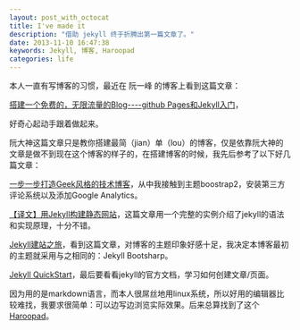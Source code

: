 ```yaml
---
layout: post_with_octocat
title: I've made it
description: "借助 jekyll 终于折腾出第一篇文章了。"
date: 2013-11-10 16:47:38
keywords: Jekyll, 博客, Haroopad
categories: life
---
```

本人一直有写博客的习惯，最近在 阮一峰 的博客上看到这篇文章：

[搭建一个免费的，无限流量的Blog----github Pages和Jekyll入门](http://www.ruanyifeng.com/blog/2012/08/blogging_with_jekyll.html)，

好奇心起动手跟着做起来。

阮大神这篇文章只是教你搭建最简（jian）单（lou）的博客，仅是依靠阮大神的文章是做不到现在这个博客的样子的，在搭建博客的时候，我先后参考了以下好几篇文章：

[一步一步打造Geek风格的技术博客](http://www.lizherui.com/pages/2013/08/17/build_blog.html)，从中我接触到主题boostrap2，安装第三方评论系统以及添加Google Analytics。

[【译文】用Jekyll构建静态网站](http://yanping.me/cn/blog/2011/12/15/building-static-sites-with-jekyll/)，这篇文章用一个完整的实例介绍了jekyll的语法和实现原理，十分不错。

[Jekyll建站之旅](http://calefy.org/2012/03/03/my-process-of-building-jekyll-blog.html)，看到这篇文章，对博客的主题印象好感十足，我决定本博客最初的主题就采用与之相同的：Jekyll Bootsharp。

[Jekyll QuickStart](http://jekyllbootstrap.com/usage/jekyll-quick-start.html)，最后要看看jekyll的官方文档，学习如何创建文章/页面。

因为用的是markdown语言，而本人很屌丝地用linux系统，所以好用的编辑器比较难找，我要求很简单：可以边写边浏览实际效果。后来总算找到了这个[Haroopad](http://pad.haroopress.com/user.html)。

